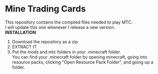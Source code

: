 # Mine Trading Cards
This repository contains the compiled files needed to play MTC.<br />
I will update this one whenever I release a new version.<br />
<b>INSTALLATION</b><br />
1. Download the repository as a zip<br />
2. EXTRACT IT<br />
3. Put the mods and mtc folders in your .minecraft folder.<br />
You can find your .minecraft folder by opening minecraft, going into resource packs, clicking "Open Resource Pack Folder", and going up a folder.
